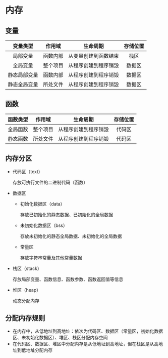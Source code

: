 # 内存

## 变量

|   变量类型   |  作用域  |       生命周期       | 存储位置 |
| :----------: | :------: | :------------------: | :------: |
|   局部变量   | 函数内部 | 从变量创建到函数结束 |   栈区   |
|   全局变量   | 整个项目 | 从程序创建到程序销毁 | 数据区 |
| 静态局部变量  | 函数内部 | 从程序创建到程序销毁 | 数据区 |
| 静态全局变量  | 所处文件 | 从程序创建到程序销毁 | 数据区 |

## 函数

| 函数类型 |  作用域  |       生命周期       | 存储位置 |
| :------: | :------: | :------------------: | :------: |
| 全局函数 | 整个项目 | 从程序创建到程序销毁 |  代码区  |
| 静态函数 | 所处文件 | 从程序创建到程序销毁 |  代码区  |

## 内存分区

- 代码区（text）

  存放可执行文件的二进制代码（函数）

- 数据区

  - 初始化数据区（data）

    存放已初始化的静态数据、已初始化的全局数据

  - 未初始化数据区（bss）

    存放未初始化的静态全局数据、未初始化的全局数据

  - 常量区

    存放字符串常量及其他常量数据

- 栈区（stack）

  存放局部变量、函数信息、函数参数、函数返回值等信息

- 堆区（heap）

  动态分配内存

## 分配内存规则

- 在内存中，从低地址到高地址：依次为代码区、数据区（常量区，初始化数据区、未初始化数据区）、堆区、栈区分配内存空间
- 在代码区、数据区、堆区中分配内存是从低地址到高地址，但在栈区是从高地址到低地址分配内存